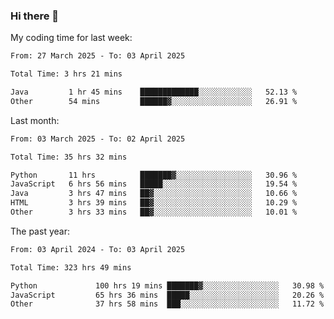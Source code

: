 ### Hi there 👋

My coding time for last week:

<!--START_SECTION:week-->

```txt
From: 27 March 2025 - To: 03 April 2025

Total Time: 3 hrs 21 mins

Java         1 hr 45 mins    █████████████░░░░░░░░░░░░   52.13 %
Other        54 mins         ██████▓░░░░░░░░░░░░░░░░░░   26.91 %
```

<!--END_SECTION:week-->

Last month:

<!--START_SECTION:month-->

```txt
From: 03 March 2025 - To: 02 April 2025

Total Time: 35 hrs 32 mins

Python       11 hrs          ███████▓░░░░░░░░░░░░░░░░░   30.96 %
JavaScript   6 hrs 56 mins   █████░░░░░░░░░░░░░░░░░░░░   19.54 %
Java         3 hrs 47 mins   ██▓░░░░░░░░░░░░░░░░░░░░░░   10.66 %
HTML         3 hrs 39 mins   ██▓░░░░░░░░░░░░░░░░░░░░░░   10.29 %
Other        3 hrs 33 mins   ██▓░░░░░░░░░░░░░░░░░░░░░░   10.01 %
```

<!--END_SECTION:month-->

The past year:

<!--START_SECTION:year-->

```txt
From: 03 April 2024 - To: 03 April 2025

Total Time: 323 hrs 49 mins

Python             100 hrs 19 mins ███████▓░░░░░░░░░░░░░░░░░   30.98 %
JavaScript         65 hrs 36 mins  █████░░░░░░░░░░░░░░░░░░░░   20.26 %
Other              37 hrs 58 mins  ███░░░░░░░░░░░░░░░░░░░░░░   11.72 %
```

<!--END_SECTION:year-->
